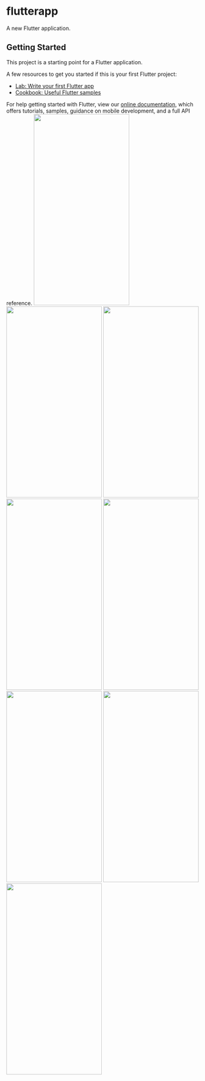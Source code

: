 # flutterapp

A new Flutter application.

## Getting Started

This project is a starting point for a Flutter application.

A few resources to get you started if this is your first Flutter project:

- [Lab: Write your first Flutter app](https://flutter.dev/docs/get-started/codelab)
- [Cookbook: Useful Flutter samples](https://flutter.dev/docs/cookbook)

For help getting started with Flutter, view our
[online documentation](https://flutter.dev/docs), which offers tutorials,
samples, guidance on mobile development, and a full API reference.
<img src="https://user-images.githubusercontent.com/62071835/147538236-9ae95510-366a-4e7b-97ef-69512361f939.jpeg" width="250" height="500">
<img src="https://user-images.githubusercontent.com/62071835/147538346-2cd8aeac-fc0c-473b-985d-ee94ecce86fb.jpeg" width="250" height="500">
<img src="https://user-images.githubusercontent.com/62071835/147538357-101f310c-7c35-458e-bcfe-fcac83d35b44.jpeg" width="250" height="500">
<img src="https://user-images.githubusercontent.com/62071835/147538361-63903899-b1ee-4273-8a08-b426f307f574.jpeg" width="250" height="500">
<img src="https://user-images.githubusercontent.com/62071835/147538428-807888d1-80f7-4ff7-b9c6-7515fad48210.png" width="250" height="500">
<img src="https://user-images.githubusercontent.com/62071835/147538545-c819db22-1c3f-4be2-9a0e-e764f1645eb0.png" width="250" height="500">
<img src="https://user-images.githubusercontent.com/62071835/147538567-4da31766-21e6-4279-8aa0-31259f8dd9ed.png" width="250" height="500">
<img src="https://user-images.githubusercontent.com/62071835/147538584-94dbfc44-5603-4bc0-9907-27467ed82457.png" width="250" height="500">
